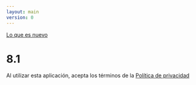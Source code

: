```yaml
---
layout: main
version: 0
---
```

[Lo que es nuevo](/wiki/what-is-new/es)

# 8.1

Al utilizar esta aplicación, acepta los términos de la [Política de privacidad](/wiki/PrivacyPolicy/es)


